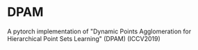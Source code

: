 # DPAM
A pytorch implementation of "Dynamic Points Agglomeration for Hierarchical Point Sets Learning" (DPAM) (ICCV2019)
